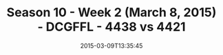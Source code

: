 ---
title: Season 10 - Week 2 (March 8, 2015) - DCGFFL - 4438 vs 4421
teams_score:
- team: 4438
  score: 30
- team: 4421
  score: 26
mvp: Cody Griffiths (Red), Ryan Shealy (Dark Green)
game-ball: N/A
sportsperson: ''
season: 10
week: 2
date: '2015-03-09T13:35:45'
pageid: season-10-week-2-4438-vs-4421
---